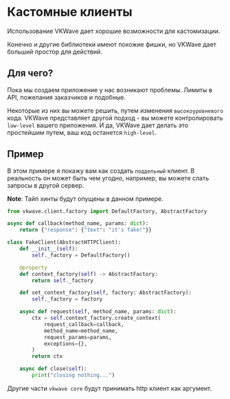 # Кастомные клиенты

Использование VKWave дает хорошие возможности для кастомизации. 

Конечно и другие библиотеки имеют похожие фишки, но VKWave дает больший простор для действий.

## Для чего?

Пока мы создаем приложение у нас возникают проблемы. Лимиты в API, пожелания заказчиков и подобные.

Некоторые из них вы можете решить, путем изменения `высокоуровневого` кода. VKWave представляет другой подход - вы можете контролировать `low-level` вашего приложения. И да, VKWave дает делать это простейшим путем, ваш код останется `high-level`.

## Пример

В этом примере я покажу вам как создать `поддельный` клиент. В реальность он может быть чем угодно, например, вы можете слать запросы в другой сервер.

**Note**: Тайп хинты будут опущены в данном примере.

```python
from vkwave.client.factory import DefaultFactory, AbstractFactory

async def callback(method_name, params: dict):
    return {"response": {"text": "it's fake!"}}

class FakeClient(AbstractHTTPClient):
    def __init__(self):
        self._factory = DefaultFactory()

    @property
    def context_factory(self) -> AbstractFactory:
        return self._factory

    def set_context_factory(self, factory: AbstractFactory):
        self._factory = factory

    async def request(self, method_name, params: dict):
        ctx = self.context_factory.create_context(
            request_callback=callback,
            method_name=method_name,
            request_params=params,
            exceptions={},
        )
        return ctx

    async def close(self):
        print("closing nothing...")

```

Другие части `vkwave core` будут принимать http клиент как аргумент.
